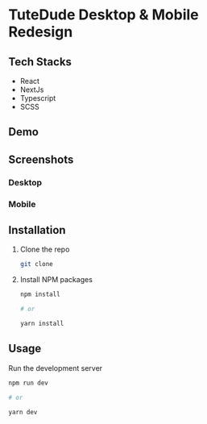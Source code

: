 # TuteDude Desktop & Mobile Redesign

## Tech Stacks

- React
- NextJs
- Typescript
- SCSS

## Demo

## Screenshots

### Desktop

### Mobile

## Installation

1. Clone the repo
    ```sh
    git clone
    ```
2. Install NPM packages

    ```sh
    npm install

    # or

    yarn install
    ```

## Usage

Run the development server
```sh
npm run dev

# or

yarn dev
```